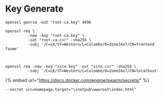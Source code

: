 # Key Generate

```text
openssl genrsa -out "root-ca.key" 4096

openssl req \
          -new -key "root-ca.key" \
          -out "root-ca.csr" -sha256 \
          -subj '/C=LK/ST=Western/L=Colombo/O=Zone24x7/CN=frontend faume'
          


openssl req -new -key "site.key" -out "site.csr" -sha256 \
          -subj '/C=LK/ST=Western/L=Colombo/O=Zone24x7/CN=localhost'
```

{% embed url="https://docs.docker.com/engine/swarm/secrets/" %}



```text
--secret src=homepage,target="\inetpub\wwwroot\index.html"
```

